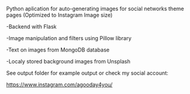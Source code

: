 Python aplication for auto-generating images for social networks theme pages (Optimized to Instagram Image size)

-Backend with Flask

-Image manipulation and filters using Pillow library

-Text on images from MongoDB database

-Localy stored background images from Unsplash

See output folder for example output or check my social account:

https://www.instagram.com/agooday4you/
